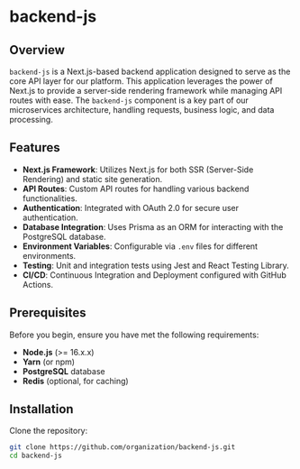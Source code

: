 # backend-js

## Overview

`backend-js` is a Next.js-based backend application designed to serve as the core API layer for our platform. This application leverages the power of Next.js to provide a server-side rendering framework while managing API routes with ease. The `backend-js` component is a key part of our microservices architecture, handling requests, business logic, and data processing.

## Features

- **Next.js Framework**: Utilizes Next.js for both SSR (Server-Side Rendering) and static site generation.
- **API Routes**: Custom API routes for handling various backend functionalities.
- **Authentication**: Integrated with OAuth 2.0 for secure user authentication.
- **Database Integration**: Uses Prisma as an ORM for interacting with the PostgreSQL database.
- **Environment Variables**: Configurable via `.env` files for different environments.
- **Testing**: Unit and integration tests using Jest and React Testing Library.
- **CI/CD**: Continuous Integration and Deployment configured with GitHub Actions.

## Prerequisites

Before you begin, ensure you have met the following requirements:

- **Node.js** (>= 16.x.x)
- **Yarn** (or npm)
- **PostgreSQL** database
- **Redis** (optional, for caching)

## Installation

Clone the repository:

```bash
git clone https://github.com/organization/backend-js.git
cd backend-js
